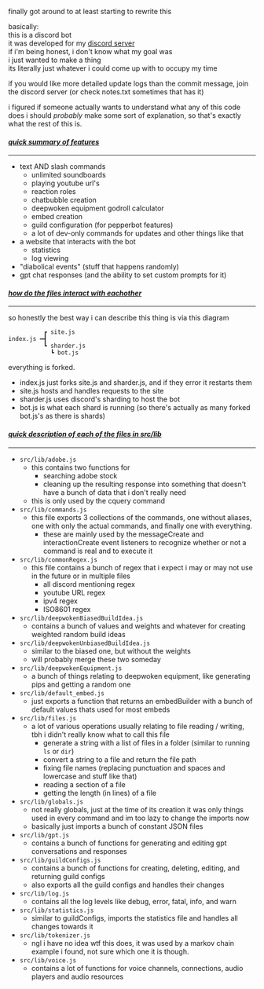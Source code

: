 finally got around to at least starting to rewrite this

basically:\
this is a discord bot\
it was developed for my [discord server](https://discord.gg/UMaFC6tjKu)\
if i'm being honest, i don't know what my goal was\
i just wanted to make a thing\
its literally just whatever i could come up with to occupy my time

if you would like more detailed update logs than the commit message, join the discord server (or check notes.txt sometimes that has it)

i figured if someone actually wants to understand what any of this code does i should *probably* make some sort of explanation, so that's exactly what the rest of this is.
#### <u>***quick summary of features***</u>
___

- text AND slash commands
  - unlimited soundboards
  - playing youtube url's
  - reaction roles
  - chatbubble creation
  - deepwoken equipment godroll calculator
  - embed creation
  - guild configuration (for pepperbot features)
  - a lot of dev-only commands for updates and other things like that
- a website that interacts with the bot
  - statistics
  - log viewing
- "diabolical events" (stuff that happens randomly)
- gpt chat responses (and the ability to set custom prompts for it)
#### <u>***how do the files interact with eachother***</u> 
___
so honestly the best way i can describe this thing is via this diagram
```
          ┏ site.js
index.js ━┫
          ┗ sharder.js
            ┗ bot.js
```
everything is forked.
- index.js just forks site.js and sharder.js, and if they error it restarts them
- site.js hosts and handles requests to the site
- sharder.js uses discord's sharding to host the bot
- bot.js is what each shard is running (so there's actually as many forked bot.js's as there is shards)

#### <u>***quick description of each of the files in src/lib***</u> 
___

- `src/lib/adobe.js`
  - this contains two functions for
    - searching adobe stock
    - cleaning up the resulting response into something that doesn't have a bunch of data that i don't really need
  - this is only used by the cquery command
- `src/lib/commands.js`
  - this file exports 3 collections of the commands, one without aliases, one with only the actual commands, and finally one with everything.
    - these are mainly used by the messageCreate and interactionCreate event listeners to recognize whether or not a command is real and to execute it
- `src/lib/commonRegex.js`
  - this file contains a bunch of regex that i expect i may or may not use in the future or in multiple files
    - all discord mentioning regex
    - youtube URL regex
    - ipv4 regex
    - ISO8601 regex
- `src/lib/deepwokenBiasedBuildIdea.js`
  - contains a bunch of values and weights and whatever for creating weighted random build ideas
- `src/lib/deepwokenUnbiasedBuildIdea.js`
  - similar to the biased one, but without the weights
  - will probably merge these two someday
- `src/lib/deepwokenEquipment.js`
  - a bunch of things relating to deepwoken equipment, like generating pips and getting a random one
- `src/lib/default_embed.js`
  - just exports a function that returns an embedBuilder with a bunch of default values thats used for most embeds
- `src/lib/files.js`
  - a lot of various operations usually relating to file reading / writing, tbh i didn't really know what to call this file
    - generate a string with a list of files in a folder (similar to running `ls` or `dir`)
    - convert a string to a file and return the file path
    - fixing file names (replacing punctuation and spaces and lowercase and stuff like that)
    - reading a section of a file
    - getting the length (in lines) of a file
- `src/lib/globals.js`
  - not really globals, just at the time of its creation it was only things used in every command and im too lazy to change the imports now
  - basically just imports a bunch of constant JSON files
- `src/lib/gpt.js`
  - contains a bunch of functions for generating and editing gpt conversations and responses
- `src/lib/guildConfigs.js`
  - contains a bunch of functions for creating, deleting, editing, and returning guild configs
  - also exports all the guild configs and handles their changes
- `src/lib/log.js`
  - contains all the log levels like debug, error, fatal, info, and warn
- `src/lib/statistics.js`
  - similar to guildConfigs, imports the statistics file and handles all changes towards it
- `src/lib/tokenizer.js`
  - ngl i have no idea wtf this does, it was used by a markov chain example i found, not sure which one it is though.
- `src/lib/voice.js`
  - contains a lot of functions for voice channels, connections, audio players and audio resources